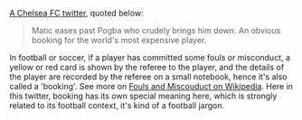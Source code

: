 [A Chelsea FC twitter](https://twitter.com/ChelseaFC/status/790229443520389120), quoted below:
> Matic eases past Pogba who crudely brings him down. An obvious booking for the world's most expensive player.

In football or soccer, if a player has committed some fouls or misconduct, a yellow or red card is shown by the referee to the player, and the details of the player are recorded by the referee on a small notebook, hence it's also called a 'booking'. See more on [Fouls and Miscouduct on Wikipedia](https://en.wikipedia.org/wiki/Fouls_and_misconduct_(association_football)). Here in this twitter, booking has its own special meaning here, which is strongly related to its football context, it's kind of a football jargon.
